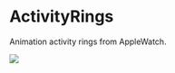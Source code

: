 # ActivityRings

Animation activity rings from AppleWatch.

![](https://media3.giphy.com/media/zsOyZh1u2R9kOJB0nX/giphy.gif)


